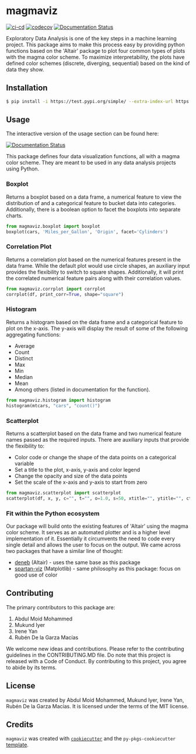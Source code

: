 # magmaviz

[![ci-cd](https://github.com/UBC-MDS/magmaviz/actions/workflows/ci-cd.yml/badge.svg)](https://github.com/UBC-MDS/magmaviz/actions/workflows/ci-cd.yml)
[![codecov](https://codecov.io/gh/UBC-MDS/magmaviz/branch/main/graph/badge.svg?token=x4djzZhNFV)](https://codecov.io/gh/UBC-MDS/magmaviz)
[![Documentation Status](https://readthedocs.org/projects/magmaviz/badge/?version=latest)](https://magmaviz.readthedocs.io/en/latest/?badge=latest)

Exploratory Data Analysis is one of the key steps in a machine learning project. This package aims to make this process easy by providing python functions based on the 'Altair' package to plot four common types of plots with the magma color scheme. To maximize interpretability, the plots have defined color schemes (discrete, diverging, sequential) based on the kind of data they show.

## Installation

```bash
$ pip install -i https://test.pypi.org/simple/ --extra-index-url https://pypi.org/simple magmaviz
```

## Usage 

The interactive version of the usage section can be found here: 

[![Documentation Status](https://readthedocs.org/projects/magmaviz/badge/?version=latest)](https://magmaviz.readthedocs.io/en/latest/?badge=latest)


This package defines four data visualization functions, all with a magma color scheme. They are meant to be used in any data analysis projects using Python. 

### Boxplot

Returns a boxplot based on a data frame, a numerical feature to view the distribution of and a categorical feature to bucket data into categories. Additionally, there is a boolean option to facet the boxplots into separate charts.

```python
from magmaviz.boxplot import boxplot
boxplot(cars, 'Miles_per_Gallon', 'Origin', facet='Cylinders')
```

### Correlation Plot

Returns a correlation plot based on the numerical features present in the data frame. While the default plot would use circle shapes, an auxiliary input provides the flexibility to switch to square shapes. Additionally, it will print the correlated numerical feature pairs along with their correlation values.

```python
from magmaviz.corrplot import corrplot
corrplot(df, print_corr=True, shape="square")
```

### Histogram

Returns a histogram based on the data frame and a categorical feature to plot on the x-axis. The y-axis will display the result of some of the following aggregating functions:
- Average
- Count
- Distinct
- Max
- Min
- Median
- Mean
- Among others (listed in documentation for the function).

```python
from magmaviz.histogram import histogram
histogram(mtcars, "cars", "count()")
```

### Scatterplot

Returns a scatterplot based on the data frame and two numerical feature names passed as the required inputs. There are auxiliary inputs that provide the flexibility to:
- Color code or change the shape of the data points on a categorical variable
- Set a title to the plot, x-axis, y-axis and color legend
- Change the opacity and size of the data points
- Set the scale of the x-axis and y-axis to start from zero

```python
from magmaviz.scatterplot import scatterplot
scatterplot(df, x, y, c="", t="", o=1.0, s=50, xtitle="", ytitle="", ctitle="", xzero=False, yzero=False, shapes=True)
```

### Fit within the Python ecosystem

Our package will build onto the existing features of 'Altair' using the magma color scheme. It serves as an automated plotter and is a higher level implementation of it. Essentially it circumvents the need to code every single detail and allows the user to focus on the output. We came across two packages that have a similar line of thought:

- [deneb](https://pypi.org/project/deneb/) (Altair) - uses the same base as this package
- [spartan-viz](https://pypi.org/project/spartan-viz/) (Matplotlib) - same philosophy as this package: focus on good use of color


## Contributing

The primary contributors to this package are:

1. Abdul Moid Mohammed
2. Mukund Iyer
3. Irene Yan
4. Rubén De la Garza Macías

We welcome new ideas and contributions. Please refer to the contributing guidelines in the CONTRIBUTING.MD file. Do note that this project is released with a Code of Conduct. By contributing to this project, you agree to abide by its terms.

## License

`magmaviz` was created by Abdul Moid Mohammed, Mukund Iyer, Irene Yan, Rubén De la Garza Macías. It is licensed under the terms of the MIT license.

## Credits

`magmaviz` was created with [`cookiecutter`](https://cookiecutter.readthedocs.io/en/latest/) and the `py-pkgs-cookiecutter` [template](https://github.com/py-pkgs/py-pkgs-cookiecutter).
